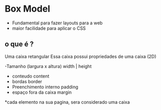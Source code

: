 # Box Model 

- Fundamental para fazer layouts para a web 
- maior facilidade para aplicar o CSS

## o que é ?

Uma caixa retangular 
Essa caixa possui propriedades de uma caixa (2D)

-Tamanho (largura x altura) width | height
- conteudo                  content
- bordas                    border
- Preenchimento interno     padding
- espaço fora da caixa      margin 

*cada elemento na sua pagina, sera considerado uma caixa
